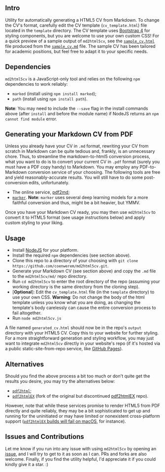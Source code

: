## Intro
Utility for automatically generating a HTML5 CV from Markdown. To change the CV's format, carefully edit the CV template (`cv_template.html`) file located in the `template` directory. 
The CV template uses [Bootstrap 4](https://getbootstrap.com/docs/4.0/getting-started/introduction/) for styling components, but you are welcome to use your own custom CSS! For a quick preview of a sample output of `md2html5cv`, see the [`sample_cv.html`](sample/sample_cv.html) file produced from the [`sample_cv.md`](sample/sample_cv.md) file. The sample CV has been tailored for academic positions, but feel free to adapt it to your specific needs.

## Dependencies
`md2html5cv` is a JavaScript-only tool and relies on the following `npm` dependencies to work reliably:
- `marked` (install using `npm install marked`);
- `path` (install using `npm install path`).

**Note**: You may need to include the `--save` flag in the install commands above (after `install` and before the module name) if NodeJS returns an `npm cannot find module` error. 

## Generating your Markdown CV from PDF
Unless you already have your CV in `.md` format, rewriting your CV from scratch in Markdown can be quite tedious and, frankly, is an unnecessary chore. Thus, to streamline the markdown-to-html5 conversion process, what you want to do is to convert your current CV in `.pdf` format (surely you must have a PDF copy handy) to Markdown. You may employ any PDF-to-Markdown conversion service of your choosing. The following tools are free and yield reasonably-accurate results. You will still have to do some post-conversion edits, unfortunately.
- The online service, [pdf2md](https://pdf2md.morethan.io/);
- [`marker`](https://github.com/VikParuchuri/marker). **Note**: `marker` uses several deep learning models for a more faithful conversion and thus, might be a bit heavier, but YMMV.
  
Once you have your Markdown CV ready, you may then use `md2html5cv` to convert it to HTML5 format (see usage instructions below) and apply custom styling to your liking. 

## Usage
- Install [NodeJS](https://nodejs.org/en/download/package-manager) for your platform.
- Install the required `npm` dependencies (see section above).
- Clone this repo to a directory of your choosing with `git clone https://github.com/coenwerem/md2html5cv.git`.
- Generate your Markdown CV (see section above) and copy the `.md` file to the `md2html5cv/md/` repo directory.
- Run `cd md2html5cv` to enter the root directory of the repo (assuming your working directory is the same directory from the cloning step).
- [**Optional**]: Edit the `cv_template.html` file (in the `template` directory) to use your own CSS. **Warning**: Do not change the body of the html template unless you know what you are doing, as changing the template's body carelessly can cause the entire conversion process to fail altogether.
- Run `node md2html5cv.js`

A file named `generated_cv.html` should now be in the repo's `output` directory with your HTML5 CV. Copy this to your website for further styling. For a more straightforward generation and styling workflow, you may just want to integrate `md2html5cv` directly in your website's repo (if it's hosted via a public static-site-from-repo service, like [GitHub Pages](https://pages.github.com/)).

## Alternatives
Should you find the above process a bit too much or don't quite get the results you desire, you may try the alternatives below:
- [`pdf2html`](https://github.com/shebinleo/pdf2html#readme);
- [`pdf2htmlEX`](https://github.com/pdf2htmlEX/) (fork of the original but discontinued [pdf2htmlEX](https://github.com/coolwanglu/pdf2htmlEX) repo).

However, note that while these services promise to render HTML5 from PDF directly and quite reliably, they may be a bit sophisticated to get up and running for the uninitiated or may have limited or nonexistent cross-platform support ([`pdf2htmlEX` builds will fail on macOS](https://github.com/pdf2htmlEX/pdf2htmlEX/wiki/Building), for instance).

## Issues and Contributions
Let me know if you run into any issue with using `md2html5cv` by opening an [issue](https://github.com/coenwerem/md2html5cv/issues/new), and I will try to get to it as soon as I can. PRs and forks are also welcome. Finally, if you find the utility helpful, I'd appreciate it if you could kindly give it a star. :)
